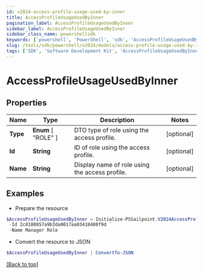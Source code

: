 ```yaml
---
id: v2024-access-profile-usage-used-by-inner
title: AccessProfileUsageUsedByInner
pagination_label: AccessProfileUsageUsedByInner
sidebar_label: AccessProfileUsageUsedByInner
sidebar_class_name: powershellsdk
keywords: ['powershell', 'PowerShell', 'sdk', 'AccessProfileUsageUsedByInner', 'V2024AccessProfileUsageUsedByInner'] 
slug: /tools/sdk/powershell/v2024/models/access-profile-usage-used-by-inner
tags: ['SDK', 'Software Development Kit', 'AccessProfileUsageUsedByInner', 'V2024AccessProfileUsageUsedByInner']
---
```



# AccessProfileUsageUsedByInner

## Properties

Name | Type | Description | Notes
------------ | ------------- | ------------- | -------------
**Type** |  **Enum** [  "ROLE" ] | DTO type of role using the access profile. | [optional] 
**Id** | **String** | ID of role using the access profile. | [optional] 
**Name** | **String** | Display name of role using the access profile. | [optional] 

## Examples

- Prepare the resource
```powershell
$AccessProfileUsageUsedByInner = Initialize-PSSailpoint.V2024AccessProfileUsageUsedByInner  -Type ROLE `
 -Id 2c8180857a9b3da0017aa03418480f9d `
 -Name Manager Role
```

- Convert the resource to JSON
```powershell
$AccessProfileUsageUsedByInner | ConvertTo-JSON
```


[[Back to top]](#) 

